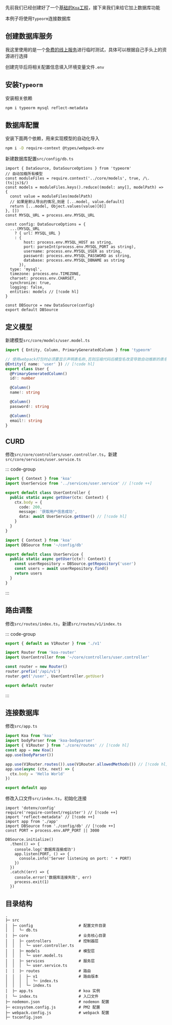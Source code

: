 先前我们已经创建好了一个[基础的`Koa`工程](./搭建项目.md)，接下来我们来给它加上数据库功能

本例子将使用`Typeorm`连接数据库

## 创建数据库服务

我这里使用的是一个[免费的线上服务](https://methodot.com/)进行临时测试，具体可以根据自己手头上的资源进行选择

创建完毕后将相关配置信息填入环境变量文件`.env`

## 安装`Typeorm`

安装相关依赖

```sh
npm i typeorm mysql reflect-metadata
```

## 数据库配置

安装下面两个依赖，用来实现模型的自动化导入

```sh
npm i -D require-context @types/webpack-env
```

新建数据库配置`src/config/db.ts`

```ts{2-8}
import { DataSource, DataSourceOptions } from 'typeorm'
// 自动加载所有模型
const moduleFiles = require.context('../core/models', true, /\.(ts|js)$/)
const models = moduleFiles.keys().reduce((model: any[], modelPath) => {
  const value = moduleFiles(modelPath)
  // 如果是默认导出的情况,则是 [...model, value.default]
  return [...model, Object.values(value)[0]]
}, [])
const MYSQL_URL = process.env.MYSQL_URL

const config: DataSourceOptions = {
  ...(MYSQL_URL
    ? { url: MYSQL_URL }
    : {
        host: process.env.MYSQL_HOST as string,
        port: parseInt(process.env.MYSQL_PORT as string),
        username: process.env.MYSQL_USER as string,
        password: process.env.MYSQL_PASSWORD as string,
        database: process.env.MYSQL_DBNAME as string
      }),
  type: 'mysql',
  timezone: process.env.TIMEZONE,
  charset: process.env.CHARSET,
  synchronize: true,
  logging: false,
  entities: models // [!code hl]
}

const DBSource = new DataSource(config)
export default DBSource
```

## 定义模型

新建模型`src/core/models/user.model.ts`

```ts
import { Entity, Column, PrimaryGeneratedColumn } from 'typeorm'

// 使用webpack打包时必须要显示声明表名称,否则压缩代码后模型名改变导致自动推断的表名称跟着改变
@Entity({ name: 'user' }) // [!code hl]
export class User {
  @PrimaryGeneratedColumn()
  id!: number

  @Column()
  name!: string

  @Column()
  password!: string

  @Column()
  email!: string
}
```

## CURD

修改`src/core/controllers/user.controller.ts`，新建`src/core/services/user.service.ts`

::: code-group

```ts [user.controller.ts]
import { Context } from 'koa'
import UserService from '../services/user.service' // [!code ++]

export default class UserController {
  public static async getUser(ctx: Context) {
    ctx.body = {
      code: 200,
      message: '获取用户信息成功',
      data: await UserService.getUser() // [!code hl]
    }
  }
}
```

```ts [user.service.ts]
import { Context } from 'koa'
import DBSource from '~/config/db'

export default class UserService {
  public static async getUser(ctx?: Context) {
    const userRepository = DBSource.getRepository('user')
    const users = await userRepository.find()
    return users
  }
}
```

:::

## 路由调整

修改`src/routes/index.ts`，新建`src/routes/v1/index.ts`

::: code-group

```ts [routes/index.ts]
export { default as V1Router } from './v1'
```

```ts [v1/index.ts]
import Router from 'koa-router'
import UserController from '~/core/controllers/user.controller'

const router = new Router()
router.prefix('/api/v1')
router.get('/user', UserController.getUser)

export default router
```

:::

## 连接数据库

修改`src/app.ts`

```ts
import Koa from 'koa'
import bodyParser from 'koa-bodyparser'
import { V1Router } from './core/routes' // [!code hl]
const app = new Koa()
app.use(bodyParser())

app.use(V1Router.routes()).use(V1Router.allowedMethods()) // [!code hl]
app.use(async (ctx, next) => {
  ctx.body = 'Hello World'
})

export default app
```

修改入口文件`src/index.ts`，初始化连接

```ts{7-17}
import 'dotenv/config'
require('require-context/register') // [!code ++]
import 'reflect-metadata' // [!code ++]
import app from './app'
import DBSource from './config/db' // [!code ++]
const PORT = process.env.APP_PORT || 3000

DBSource.initialize()
  .then(() => {
    console.log('数据库连接成功')
    app.listen(PORT, () => {
      console.info('Server listening on port: ' + PORT)
    })
  })
  .catch((err) => {
    console.error('数据库连接失败', err)
    process.exit(1)
  })
```

## 目录结构

```
.
├─ src
│  ├─ config                    # 配置文件目录
│  │  └─ db.ts
│  ├─ core                      # 业务核心目录
│  │  ├─ controllers            # 控制器层
│  │  │  └─ user.controller.ts
│  │  ├─ models                 # 模型层
│  │  │  └─ user.model.ts
│  │  ├─ services               # 服务层
│  │  │  └─ user.service.ts
│  │  ├─ routes                 # 路由
│  │  │  ├─ v1                  # 路由版本
│  │  │  │  └─ index.ts
│  │  │  └─ index.ts
│  ├─ app.ts                    # koa 实例
│  └─ index.ts                  # 入口文件
├─ nodemon.json                 # nodemon 配置
├─ ecosystem.config.js          # PM2 配置
├─ webpack.config.js            # webpack 配置
├─ tsconfig.json
```
